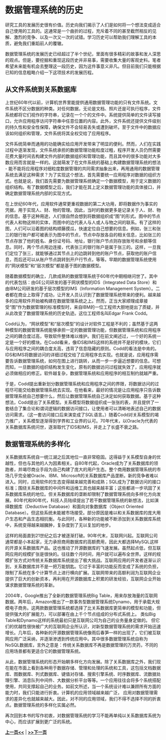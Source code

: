 # 数据管理系统的历史

研究工具的发展历史很有价值。历史向我们揭示了人们是如何将一个想法变成适合自己使用的工具的。这通常是一个曲折的过程，充斥着不同的甚至截然相反的见解、激烈的竞争、以及一次又一次的试错。学习历史可以帮助我们理解工具的本质，避免我们重蹈前人的覆辙。

数据管理系统的发展历史已经超过了半个世纪，里面有很多精彩的故事和发人深思的观点。但是，要挖掘和重现这段历史并非易事，需要收集大量的客观史料。笔者希望未来能有机会去整理这一段历史，因为这件事意义非凡。但目前我们只能根据已知的信息粗略介绍一下这项技术的发展历程。

## 从文件系统到关系数据库

上世纪60年代以前，计算机世界里能提供通用数据管理功能的只有文件系统。文件系统不区分数据的种类。对任何数据，无论是文档、照片还是可执行程序，文件系统都将它们视作的字符串，记录在一个个的文件中。系统提供简单的文件读写接口，允许应用程序访问字符串中任意位置的内容。此外，文件系统还提供文件级别的持久性和安全性保障，确保文件不会轻易丢失或遭到破坏。至于文件中的数据应该如何组织和管理，文件系统将其全权交给了应用程序。

文件系统简单而通用的功能确实给应用开发带来了明显的便利。然而，人们在实践过程中逐渐发现，文件系统承担的数据管理功能粒度过粗，程序开发人员仍然需要花费大量时间去构建文件内部的数据组织和管理功能，而且其中的很多功能对大多数应用而言就是一样的。这就萌发了在文件系统的基础上构建数据管理系统的想法 - 能不能将应用程序对细粒度数据管理的共同需求抽象出来，再用通用的数据管理系统去满足这种需求？为了实现这个想法，首先需要统一应用程序对数据的组织方式。也就是说，我们首先需要为数据管理系统确定一个数据模型，用于定义数据的组织结构。有了数据模型之后，我们才能在其上定义数据管理功能的具体接口，并确定数据管理系统内部的实现方式。

在上世纪60年代，应用软件通常更重视数据的第二大功用，即将数据作为事实的凭据，用于实现人、财、物的管理。因此，当时的数据更多是记录关于人、财、物的信息。基于这种用途，人们很自然会想到将数据组织成“图”的形式。图中的节点代表人和物这样的实体，而图中的边代表人与人或人与物之间的联系。有了这样的图，人们可以沿着图的结构顺藤摸瓜，快速定位自己想要的信息。例如，张三和张三的银行账户都可被表示为图中的节点，节点中存放各自的相关信息，比如张三的节点存放了他的姓名、身份证号码、地址，银行账户节点则存放账号和余额等信息。同时，两个节点用边连接，代表张三的银行账户是属于张三的。这样，一旦我们定位了张三，就能够通过其节点上的边跳转到他的账户节点，获取他的账户信息，而后还可以从账户节点跳转到开户行节点，等等。早期的数据管理系统使用的“网状模型”和“层次模型”都是基于图的数据模型。

随着数据模型的确立，几款成熟的数据管理系统于60年代中期相继问世了。其中的代表包括：由GE公司研发的基于网状模型的IDS（Integrated Data Store）和由IBM公司研发的基于层次模型的IMS（Information Management System）。二者都在商业上取得了成功，让开发人员认识到了数据管理系统带来的便利。越来越多的应用软件开始被构建在数据管理系统之上。然而，正当大家顺理成章接受“图”作为数据管理的标准模型时，来自IBM的一位工程师大胆地提出了质疑，并从此改变了数据管理系统的历史轨迹。这位工程师名叫Edgar Frank Codd。

Codd认为，“网状模型”和“层次模型”的设计对软件工程是不利的；虽然基于这两种模型的数据管理系统能够承担一定的数据管理功能，但数据管理系统和应用程序之间的耦合度过高，导致软件整体难以维护。我们在前文阐述过，一个好的系统一定是一个好的模块。在Codd看来，像IDS和IMS这样的系统并不是好的模块，它们与应用程序之间的耦合度太高，违背了信息隐藏的原则。Codd的看法是中肯的。IDS和IMS将数据访问的详细过程交给了应用程序去实现。也就是说，应用程序需要告诉数据管理系统，如何在图上进行跳转，从而一步一步逼近想要的信息。可想而知，一旦数据的组织结构发生变化，原有的数据访问过程就失效了，应用程序就必须做相应的修正。软件越复杂，数据管理系统和应用程序的相互制约就越严重。

于是，Codd提出重新划分数据管理系统和应用程序之间的界限，将数据访问的过程尽可能交给数据管理系统去实现。在他看来，最好的情况是让应用程序只告诉数据管理系统自己想要什么，然后让数据管理系统自己决定如何获取数据。基于这种想法，Codd提出了关系模型。关系模型将数据组织成一张张的表，并且提供了一套结合了集合论和谓词逻辑的数据访问接口，让使用者可以清晰地表述自己的数据访问需求。（这一套访问接口后来演变成了SQL语言。）随着Codd对关系模型的竭力推广，关系模型逐渐得到学界和工业界的认可。70年代末，以Oracle为代表的关系数据库系统问世，逐渐取代了IDS和IMS，并走上了长盛不衰之路。

## 数据管理系统的多样化

关系数据库系统自一统江湖之后其地位一直非常稳固。这得益于关系模型自身的优越性，但也与其他的人为因素相关。自80年代起，Oracle成为了关系数据库的领跑者，并竭尽商业手段为自己构建了庞大的用户生态。整个商用数据管理系统的市场几乎完全被Oracle、IBM、Microsoft的关系数据库产品垄断。新的竞争者难以进入。同时，应用软件的生态变得越来越完善和成熟；SQL成为了数据访问的接口标准；围绕关系数据库的中间件和运维工具也越来越丰富；这些都进一步巩固了关系数据库系统的地位。但关系数据库的垄断却限制了数据管理系统向多样化方向发展。80年代和90年代，科技人员陆续提出了若干数据管理系统的新想法，比如演绎数据库（Deductive Database）和面向对象数据库（Object Oriented Database）。但这些系统未能被市场接受。部分原因是难以和关系数据库的庞大用户生态和产品生态相抗衡。与此同时，各种新的功能被不断添加到关系数据库系统中，系统变得越来越臃肿，复杂度到了无以复加的地步。

这样的局面直到21世纪之后才被逐渐打破。90年代末，互联网兴起。互联网公司通常都是小本起家，无力承担商用数据库的高额费用，因此大都选择MySQL这样的开源关系数据库产品。这也推动了开源数据库的飞速发展。虽然起点低，但互联网应用的规模扩张是很快的。往往数个月时间，用户就可以遍布全世界。这样的规模扩张方式对传统关系数据库系统提出了极大挑战。互联网应用的开发者逐渐认识到，关系数据库并不是一把万能钥匙。它过于丰富的功能反而变成了系统的负担，限制了系统在多个计算节点上进行横向扩展。互联网带来的高额利润为互联网企业提供了巨大的创新资本，再利用在开源数据库上积累的研发经验，互联网企业开始谋求数据管理系统的革新。

2004年，Google推出了全新的数据管理系统Big Table，用来存放海量的互联网数据。两年后，Amazon推出了一款事务型数据管理系统Dynamo，用于承载大规模电子商务。这两款数据管理系统都选择了比关系数据库更简单的模型和功能，但提供强大的扩展能力，可以部署在由上千个节点组成的分布式系统上。 类似Big Table和Dynamo这样的系统最初只是互联网公司为自己的业务量身定做的。 但它们的优越性很快被广大的互联网企业所认识，对新型数据管理系统的需求开始迅速增长。几年后，各种新的开源数据管理系统像雨后春笋一样的出现了，它们被互联网应用广泛采纳，并逐渐渗透到传统应用中。其中很多数据管理系统自称为NoSQL数据库，言外之意是：传统关系数据库不再是数据管理的万灵药，不同的应用场景都有更适合它的数据管理系统。

从此，数据管理系统的形态开始朝多样化方向发展。除了关系数据库之外，我们现在能在市面上看到各种用于数据存储、管理和处理的系统和工具，这包括文档数据库、图数据库、列式数据库、键值对存储、搜索引擎系统、时序数据库、流数据处理引擎、消息队列中间件、大数据分析平台等等。一个应用往往会将多个系统搭配使用，共同支撑起自己的业务。如前文所述，当一个系统设计难以兼顾所有方面的能力时，我们只能进行折衷。计算机的应用领域越来越广泛， 应用对数据管理需求的差异化也就越来越大。因此，对不同的应用领域，我们不得不选择不同的折衷点。数据管理系统的多样化实属必然。

再次回到本书的写作初衷，对数据管理系统的学习不能再单纯以关系数据库系统为中心，而应该扩展到更广泛的系统。

[**上一页<<**](chapter1.2.md) | [**>>下一页**](chapter1.4.md)
